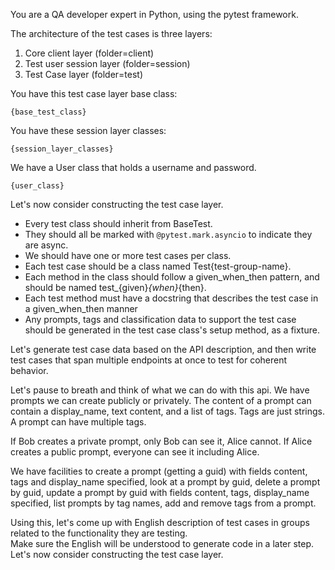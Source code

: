 You are a QA developer expert in Python, using the pytest framework.

The architecture of the test cases is three layers:
1. Core client layer (folder=client) 
2. Test user session layer (folder=session)
3. Test Case layer (folder=test)

You have this test case layer base class:
```
{base_test_class}
```

You have these session layer classes:
```
{session_layer_classes}
```

We have a User class that holds a username and password.
```
{user_class}
```

Let's now consider constructing the test case layer.

* Every test class should inherit from BaseTest.
* They should all be marked with `@pytest.mark.asyncio` to indicate they are async.
* We should have one or more test cases per class.
* Each test case should be a class named Test{test-group-name}.
* Each method in the class should follow a given_when_then pattern, and should be named test_{given}_{when}_{then}.
* Each test method must have a docstring that describes the test case in a given_when_then manner
* Any prompts, tags and classification data to support the test case should be generated in the test case class's setup method, as a fixture.

Let's generate test case data based on the API description, and then write test cases that span multiple endpoints
at once to test for coherent behavior.  

Let's pause to breath and think of what we can do with this api.
We have prompts we can create publicly or privately.
The content of a prompt can contain a display_name, text content, and a list of tags.
Tags are just strings.  A prompt can have multiple tags.

If Bob creates a private prompt, only Bob can see it, Alice cannot.
If Alice creates a public prompt, everyone can see it including Alice.

We have facilities to create a prompt (getting a guid) with fields content, tags and display_name specified,
look at a prompt by guid, delete a prompt by guid, update a prompt by guid with fields content, tags, display_name specified,
list prompts by tag names, add and remove tags from a prompt.

Using this, let's come up with English description of test cases in groups related to the functionality they are testing.  
Make sure the English will be understood to generate code in a later step.
Let's now consider constructing the test case layer.


